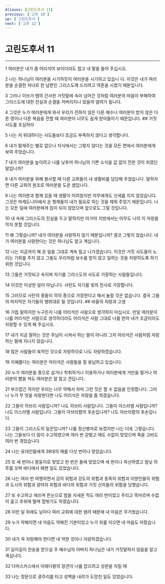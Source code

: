 ```yaml
---
Aliases: [고린도후서 11]
previous: ['고후 10']
up: ['고린도후서']
next: ['고후 12']
---
```

# 고린도후서 11

***


1 여러분은 내가 좀 어리석어 보이더라도 참고 내 말을 들어 주십시오. 

2 나는 하나님이 여러분을 시기하듯이 여러분을 시기하고 있습니 다. 이것은 내가 여러분을 순결한 처녀로 한 남편인 그리스도께 드리려고 약혼을 시켰기 때문입니다. 

3 그러나 이브가 뱀의 간사한 거짓말에 속아 넘어간 것처럼 여러분의 마음이 부패하여 그리스도에 대한 진실과 순결을 저버리지나 않을까 염려가 됩니다. 

4 그것은 누가 여러분에게 와서 우리가 전하지 않은 다른 예수나 여러분이 받지 않은 다른 영이나 다른 복음을 전할 때 여러분이 너무도 쉽게 받아들이기 때문입니다. ## 거짓 사도를 조심하라 

5 나는 저 위대하다는 사도들보다 조금도 부족하지 않다고 생각합니다. 

6 내가 말재주는 별로 없으나 지식에서는 그렇지 않다는 것을 모든 면에서 여러분에게 보여 주었습니다. 

7 내가 여러분을 높이려고 나를 낮추어 하나님의 기쁜 소식을 값 없이 전한 것이 죄였단 말입니까? 

8 내가 여러분을 위해 봉사할 때 다른 교회들이 내 생활비를 담당해 주었습니다. 말하자면 다른 교회의 원조로 여러분을 도운 셈입니다. 

9 나는 여러분과 함께 있을 때 생활이 어려웠지만 아무에게도 신세를 지지 않았습니다. 그것은 마케도니아에서 온 형제들이 내가 필요로 하는 것을 채워 주었기 때문입니다. 나는 모든 일에 여러분에게 짐이 되지 않았으며 앞으로도 그럴 것입니다. 

10 내 속에 그리스도의 진실을 두고 말하지만 아가야 지방에서는 아무도 나의 이 자랑을 막지 못할 것입니다. 

11 왜 그렇습니까? 내가 여러분을 사랑하지 않기 때문입니까? 결코 그렇지 않습니다. 내가 여러분을 사랑한다는 것은 하나님도 알고 계십니다. 

12 나는 지금까지 해 온 일을 그대로 계속 밀고 나가겠습니다. 이것은 거짓 사도들이 노리는 기회를 주지 않고 그들도 우리처럼 보수를 받지 않고 일하는 것을 자랑하도록 하기 위한 것입니다. 

13 그들은 거짓되고 속이며 자기를 그리스도의 사도로 가장하는 사람들입니다. 

14 이것은 이상한 일이 아닙니다. 사탄도 자기를 빛의 천사로 가장합니다. 

15 그러므로 사탄의 종들이 의의 종으로 가장한다고 해서 놀랄 것은 없습니다. 결국 그들의 마지막은 자기들의 행위대로 될 것입니다. ## 바울의 자랑과 고생 

16 거듭 말하지만 누구든지 나를 어리석은 사람으로 생각하지 마십시오. 만일 여러분이 나를 어리석은 사람으로 생각하더라도 어리석은 사람 그대로 나를 받아 내가 조금이라도 자랑할 수 있게 해 주십시오. 

17 내가 지금 말하는 것은 주님이 시켜서 하는 말이 아니라 그저 어리석은 사람처럼 자랑하는 말에 지나지 않습니다. 

18 많은 사람들이 육적인 것으로 자랑하므로 나도 자랑하겠습니다. 

19 지혜롭다는 여러분은 어리석은 사람들을 잘 용납하고 있습니다. 

20 누가 여러분을 종으로 삼거나 착취하거나 이용하거나 여러분에게 거만을 떨거나 여러분의 뺨을 쳐도 여러분은 잘 참고 견딥니다. 

21 부끄럽긴 하지만 우리는 너무 약해서 차마 그런 짓은 할 수 없음을 인정합니다. 그러나 누가 무 엇을 자랑한다면 나도 어리석은 자랑을 좀 하겠습니다. 

22 그들이 히브리 사람입니까? 나도 히브리 사람입니다. 그들이 이스라엘 사람입니까? 나도 이스라엘 사람입니다. 그들이 아브라함의 후손입니까? 나도 아브라함의 후손입니다. 

23 그들이 그리스도의 일꾼입니까? 나를 정신병자로 보겠지만 나는 더욱 그렇습니다. 나는 그들보다 더 많이 수고하였으며 여러 번 갇혔고 매도 수없이 맞았으며 죽을 고비도 여러 번 겪었습니다. 

24 나는 유대인들에게 39대의 매를 다섯 번이나 맞았습니다. 

25 또 세 번이나 몽둥이로 맞았고 한 번은 돌에 맞았으며 세 번이나 파선하였고 밤낮 하루를 꼬박 바다에서 헤맨 일도 있었습니다. 

26 나는 여러 번 여행하면서 강의 위험과 강도의 위험과 동족의 위험과 이방인들의 위험과 도시의 위험과 광야의 위험과 바다의 위험과 거짓 신자들의 위험을 당했습니다. 

27 또 수고하고 애쓰며 뜬눈으로 밤을 지새운 적도 여러 번이었고 주리고 목마르며 수없이 굶고 추위에 떨며 헐벗기도 하였습니다. 

28 이런 일 외에도 날마다 여러 교회에 대한 염려 때문에 내 마음은 무거웠습니다. 

29 누가 약해지면 내 마음도 약해진 기분이었고 누가 죄를 지으면 내 마음도 아팠습니다. 

30 내가 꼭 자랑해야 한다면 내 약한 것이나 자랑하겠습니다. 

31 길이길이 찬송을 받으실 주 예수님의 아버지 하나님은 내가 거짓말하지 않음을 알고 계십니다. 

32 다마스커스에서 아레다왕의 장관이 나를 잡으려고 성문을 지킬 때 

33 나는 창문으로 광주리를 타고 성벽을 내려가 도망친 일도 있었습니다.
